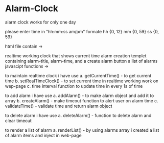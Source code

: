 # Alarm-Clock
alarm clock works for only one day

please enter time in "hh:mm:ss am/pm" formate hh {0, 12} mm {0, 59} ss {0, 59}

html file contain ->

realtime working clock that shows current time
alarm creation templet containing alarm-title, alarm-time, and a create alarm button
a list of alarms
javascipt functions ->

to maintain realtime clock i have use a. getCurrentTime() - to get current time b. setRealTimeClock() - to set current time in realtime working work on wep-page c. time interval function to update time in every 1s of time

to add alarm i have use a. addAlarm() - to make alarm object and add it to array b. createAlarm() - make timeout function to alert user on alarm time c. validateTime() - validate time and return alarm object

to delete alarm i have use a. deleteAlarm() - function to delete alarm and clear timeout

to render a list of alarm a. renderList() - by using alarms array i created a list of alarm items and inject in web-page
